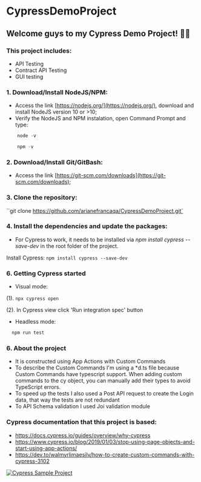 # CypressDemoProject

## Welcome guys to my Cypress Demo Project! :raising_hand_woman: 
### This project includes:
- API Testing
- Contract API Testing
- GUI testing

### 1. Download/Install NodeJS/NPM:

- Access the link [https://nodejs.org/](https://nodejs.org/), download and install NodeJS version 10 or >10;
- Verify the NodeJS and NPM instalation, open Command Prompt and type:

```javascript
    node -v 
```

```javascript
    npm -v
```


### 2. Download/Install Git/GitBash:

- Access the link [https://git-scm.com/downloads](https://git-scm.com/downloads);


### 3. Clone the repository:

``git clone https://github.com/arianefrancaqa/CypressDemoProject.git`

### 4. Install the dependencies and update the packages:

 - For Cypress to work, it needs to be installed via *npm install cypress --save-dev* in the root folder of the project.

 Install Cypress:
``npm install cypress --save-dev``

### 6. Getting Cypress started
- Visual mode:

(1). 
    ```
        npx cypress open
    ```

(2). 
    In Cypress view click 'Run integration spec' button

- Headless mode:

```javascript
  npm run test
```

### 6. About the project
- It is constructed using App Actions with Custom Commands
- To describe the Custom Commands I'm using a *d.ts file because Custom Commands have typescript support. When adding custom commands to the cy object, you can manually add their types to avoid TypeScript errors.
- To speed up the tests I also used a Post API request to create the Login data, that way the tests are not redundant
- To API Schema validation I used Joi validation module

### Cypress documentation that this project is based:
- https://docs.cypress.io/guides/overview/why-cypress
- https://www.cypress.io/blog/2019/01/03/stop-using-page-objects-and-start-using-app-actions/
- https://dev.to/walmyrlimaesilv/how-to-create-custom-commands-with-cypress-3102


[![Cypress Sample Project](https://img.shields.io/endpoint?url=https://dashboard.cypress.io/badge/simple/xkdu4i&style=flat&logo=cypress)](https://dashboard.cypress.io/projects/xkdu4i/runs)
